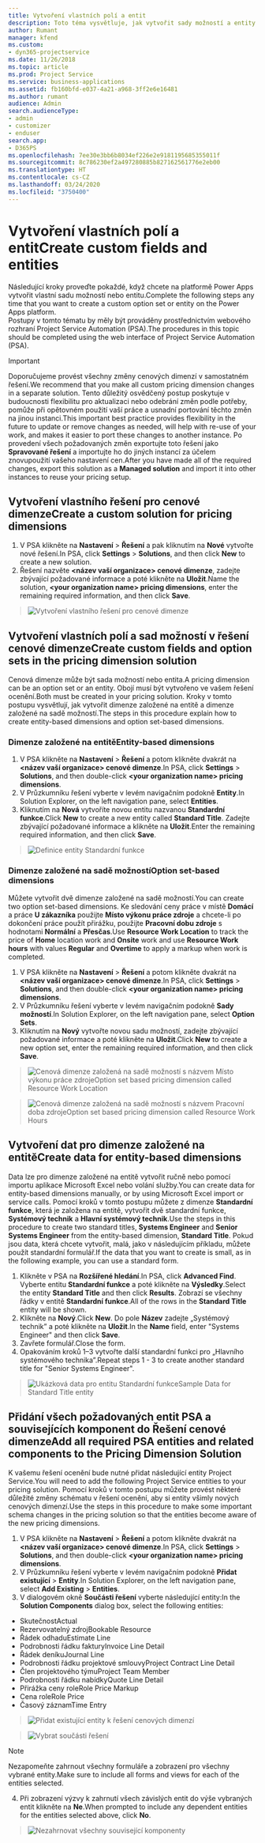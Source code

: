 ```yaml
---
title: Vytvoření vlastních polí a entit
description: Toto téma vysvětluje, jak vytvořit sady možností a entity ve vlastním řešení na platformě Power Apps.
author: Rumant
manager: kfend
ms.custom:
- dyn365-projectservice
ms.date: 11/26/2018
ms.topic: article
ms.prod: Project Service
ms.service: business-applications
ms.assetid: fb160bfd-e037-4a21-a968-3ff2e6e16481
ms.author: rumant
audience: Admin
search.audienceType:
- admin
- customizer
- enduser
search.app:
- D365PS
ms.openlocfilehash: 7ee30e3bb6b8034ef226e2e9181195685355011f
ms.sourcegitcommit: 8c786230ef2a497280885b827162561776e2eb00
ms.translationtype: HT
ms.contentlocale: cs-CZ
ms.lasthandoff: 03/24/2020
ms.locfileid: "3750400"
---
```

# <a name="create-custom-fields-and-entities"></a><span data-ttu-id="73906-103">Vytvoření vlastních polí a entit</span><span class="sxs-lookup"><span data-stu-id="73906-103">Create custom fields and entities</span></span> 

<span data-ttu-id="73906-104">Následující kroky proveďte pokaždé, když chcete na platformě Power Apps vytvořit vlastní sadu možností nebo entitu.</span><span class="sxs-lookup"><span data-stu-id="73906-104">Complete the following steps any time that you want to create a custom option set or entity on the Power Apps platform.</span></span>  
<span data-ttu-id="73906-105">Postupy v tomto tématu by měly být prováděny prostřednictvím webového rozhraní Project Service Automation (PSA).</span><span class="sxs-lookup"><span data-stu-id="73906-105">The procedures in this topic should be completed using the web interface of Project Service Automation (PSA).</span></span>

> [!IMPORTANT]
> <span data-ttu-id="73906-106">Doporučujeme provést všechny změny cenových dimenzí v samostatném řešení.</span><span class="sxs-lookup"><span data-stu-id="73906-106">We recommend that you make all custom pricing dimension changes in a separate solution.</span></span> <span data-ttu-id="73906-107">Tento důležitý osvědčený postup poskytuje v budoucnosti flexibilitu pro aktualizaci nebo odebrání změn podle potřeby, pomůže při opětovném použití vaší práce a usnadní portování těchto změn na jinou instanci.</span><span class="sxs-lookup"><span data-stu-id="73906-107">This important best practice provides flexibility in the future to update or remove changes as needed, will help with re-use of your work, and makes it easier to port these changes to another instance.</span></span> <span data-ttu-id="73906-108">Po provedení všech požadovaných změn exportujte toto řešení jako **Spravované řešení** a importujte ho do jiných instancí za účelem znovupoužití vašeho nastavení cen.</span><span class="sxs-lookup"><span data-stu-id="73906-108">After you have made all of the required changes, export this solution as a **Managed solution** and import it into other instances to reuse your pricing setup.</span></span>


## <a name="create-a-custom-solution-for-pricing-dimensions"></a><span data-ttu-id="73906-109">Vytvoření vlastního řešení pro cenové dimenze</span><span class="sxs-lookup"><span data-stu-id="73906-109">Create a custom solution for pricing dimensions</span></span>
1. <span data-ttu-id="73906-110">V PSA klikněte na **Nastavení** > **Řešení** a pak kliknutím na **Nové** vytvořte nové řešení.</span><span class="sxs-lookup"><span data-stu-id="73906-110">In PSA, click **Settings** > **Solutions**, and then click **New** to create a new solution.</span></span> 
2. <span data-ttu-id="73906-111">Řešení nazvěte **\<název vaší organizace> cenové dimenze**, zadejte zbývající požadované informace a poté klikněte na **Uložit**.</span><span class="sxs-lookup"><span data-stu-id="73906-111">Name the solution, **\<your organization name> pricing dimensions**, enter the remaining required information, and then click **Save**.</span></span>

> ![Vytvoření vlastního řešení pro cenové dimenze](media/Creation-of-custom-pricing-dimension-solution.PNG)
  
## <a name="create-custom-fields-and-option-sets-in-the-pricing-dimension-solution"></a><span data-ttu-id="73906-113">Vytvoření vlastních polí a sad možností v řešení cenové dimenze</span><span class="sxs-lookup"><span data-stu-id="73906-113">Create custom fields and option sets in the pricing dimension solution</span></span>

<span data-ttu-id="73906-114">Cenová dimenze může být sada možností nebo entita.</span><span class="sxs-lookup"><span data-stu-id="73906-114">A pricing dimension can be an option set or an entity.</span></span> <span data-ttu-id="73906-115">Obojí musí být vytvořeno ve vašem řešení ocenění.</span><span class="sxs-lookup"><span data-stu-id="73906-115">Both must be created in your pricing solution.</span></span> <span data-ttu-id="73906-116">Kroky v tomto postupu vysvětlují, jak vytvořit dimenze založené na entitě a dimenze založené na sadě možností.</span><span class="sxs-lookup"><span data-stu-id="73906-116">The steps in this procedure explain how to create entity-based dimensions and option set-based dimensions.</span></span>

### <a name="entity-based-dimensions"></a><span data-ttu-id="73906-117">Dimenze založené na entitě</span><span class="sxs-lookup"><span data-stu-id="73906-117">Entity-based dimensions</span></span>

1. <span data-ttu-id="73906-118">V PSA klikněte na **Nastavení** > **Řešení** a potom klikněte dvakrát na **\<název vaší organizace> cenové dimenze**.</span><span class="sxs-lookup"><span data-stu-id="73906-118">In PSA, click **Settings** > **Solutions**, and then double-click **\<your organization name> pricing dimensions**.</span></span>
2. <span data-ttu-id="73906-119">V Průzkumníku řešení vyberte v levém navigačním podokně **Entity**.</span><span class="sxs-lookup"><span data-stu-id="73906-119">In Solution Explorer, on the left navigation pane, select **Entities**.</span></span>
3. <span data-ttu-id="73906-120">Kliknutím na **Nová** vytvoříte novou entitu nazvanou **Standardní funkce**.</span><span class="sxs-lookup"><span data-stu-id="73906-120">Click **New** to create a new entity called **Standard Title**.</span></span> <span data-ttu-id="73906-121">Zadejte zbývající požadované informace a klikněte na **Uložit**.</span><span class="sxs-lookup"><span data-stu-id="73906-121">Enter the remaining required information, and then click **Save**.</span></span>

> ![Definice entity Standardní funkce](media/Standard-Title-entity-definition.png)


### <a name="option-set-based-dimensions"></a><span data-ttu-id="73906-123">Dimenze založené na sadě možností</span><span class="sxs-lookup"><span data-stu-id="73906-123">Option set-based dimensions</span></span> 
<span data-ttu-id="73906-124">Můžete vytvořit dvě dimenze založené na sadě možností.</span><span class="sxs-lookup"><span data-stu-id="73906-124">You can create two option set-based dimensions.</span></span> <span data-ttu-id="73906-125">Ke sledování ceny práce v místě **Domácí** a práce **U zákazníka** použijte **Místo výkonu práce zdroje** a chcete-li po dokončení práce použít přirážku, použijte **Pracovní dobu zdroje** s hodnotami **Normální** a **Přesčas**.</span><span class="sxs-lookup"><span data-stu-id="73906-125">Use **Resource Work Location** to track the price of **Home** location work and **Onsite** work and use **Resource Work hours** with values **Regular** and **Overtime** to apply a markup when work is completed.</span></span>


1. <span data-ttu-id="73906-126">V PSA klikněte na **Nastavení** > **Řešení** a potom klikněte dvakrát na **\<název vaší organizace> cenové dimenze**.</span><span class="sxs-lookup"><span data-stu-id="73906-126">In PSA, click **Settings** > **Solutions**, and then double-click  **\<your organization name> pricing dimensions**.</span></span> 
2. <span data-ttu-id="73906-127">V Průzkumníku řešení vyberte v levém navigačním podokně **Sady možností**.</span><span class="sxs-lookup"><span data-stu-id="73906-127">In Solution Explorer, on the left navigation pane, select  **Option Sets**.</span></span> 
3. <span data-ttu-id="73906-128">Kliknutím na **Nový** vytvořte novou sadu možností, zadejte zbývající požadované informace a poté klikněte na **Uložit**.</span><span class="sxs-lookup"><span data-stu-id="73906-128">Click **New** to create a new option set, enter the remaining required information, and then click **Save**.</span></span>

> ![<span data-ttu-id="73906-129">Cenová dimenze založená na sadě možností s názvem Místo výkonu práce zdroje</span><span class="sxs-lookup"><span data-stu-id="73906-129">Option set based pricing dimension called Resource Work Location</span></span> ](media/Option-set-PD-called-Resource-Work-Location.png)

> ![<span data-ttu-id="73906-130">Cenová dimenze založená na sadě možností s názvem Pracovní doba zdroje</span><span class="sxs-lookup"><span data-stu-id="73906-130">Option set based pricing dimension called Resource Work Hours</span></span> ](media/Option-set-PD-called-Resource-Work-Hours.PNG)


## <a name="create-data-for-entity-based-dimensions"></a><span data-ttu-id="73906-131">Vytvoření dat pro dimenze založené na entitě</span><span class="sxs-lookup"><span data-stu-id="73906-131">Create data for entity-based dimensions</span></span>

<span data-ttu-id="73906-132">Data lze pro dimenze založené na entitě vytvořit ručně nebo pomocí importu aplikace Microsoft Excel nebo volání služby.</span><span class="sxs-lookup"><span data-stu-id="73906-132">You can create data for entity-based dimensions manually, or by using Microsoft Excel import or service calls.</span></span> <span data-ttu-id="73906-133">Pomocí kroků v tomto postupu můžete z dimenze **Standardní funkce**, která je založena na entitě, vytvořit dvě standardní funkce, **Systémový technik** a **Hlavní systémový technik**.</span><span class="sxs-lookup"><span data-stu-id="73906-133">Use the steps in this procedure to create two standard titles, **Systems Engineer** and **Senior Systems Engineer** from the entity-based dimension, **Standard Title**.</span></span> <span data-ttu-id="73906-134">Pokud jsou data, která chcete vytvořit, malá, jako v následujícím příkladu, můžete použít standardní formulář.</span><span class="sxs-lookup"><span data-stu-id="73906-134">If the data that you want to create is small, as in the following example, you can use a standard form.</span></span>

1. <span data-ttu-id="73906-135">Klikněte v PSA na **Rozšířené hledání**.</span><span class="sxs-lookup"><span data-stu-id="73906-135">In PSA, click **Advanced Find**.</span></span> <span data-ttu-id="73906-136">Vyberte entitu **Standardní funkce** a poté klikněte na **Výsledky**.</span><span class="sxs-lookup"><span data-stu-id="73906-136">Select the entity **Standard Title** and then click **Results**.</span></span> <span data-ttu-id="73906-137">Zobrazí se všechny řádky v entitě **Standardní funkce**.</span><span class="sxs-lookup"><span data-stu-id="73906-137">All of the rows in the **Standard Title** entity will be shown.</span></span>
2. <span data-ttu-id="73906-138">Klikněte na **Nový**.</span><span class="sxs-lookup"><span data-stu-id="73906-138">Click **New**.</span></span> <span data-ttu-id="73906-139">Do pole **Název** zadejte „Systémový technik” a poté klikněte na **Uložit**.</span><span class="sxs-lookup"><span data-stu-id="73906-139">In the **Name** field, enter "Systems Engineer" and then click **Save**.</span></span>
3. <span data-ttu-id="73906-140">Zavřete formulář.</span><span class="sxs-lookup"><span data-stu-id="73906-140">Close the form.</span></span> 
4. <span data-ttu-id="73906-141">Opakováním kroků 1–3 vytvořte další standardní funkci pro „Hlavního systémového technika”.</span><span class="sxs-lookup"><span data-stu-id="73906-141">Repeat steps 1 - 3 to create another standard title for "Senior Systems Engineer".</span></span>

> ![<span data-ttu-id="73906-142">Ukázková data pro entitu Standardní funkce</span><span class="sxs-lookup"><span data-stu-id="73906-142">Sample Data for Standard Title entity</span></span> ](media/ST-data.png)

## <a name="add-all-required-psa-entities-and-related-components-to-the-pricing-dimension-solution"></a><span data-ttu-id="73906-143">Přidání všech požadovaných entit PSA a souvisejících komponent do Řešení cenové dimenze</span><span class="sxs-lookup"><span data-stu-id="73906-143">Add all required PSA entities and related components to the Pricing Dimension Solution</span></span>
<span data-ttu-id="73906-144">K vašemu řešení ocenění bude nutné přidat následující entity Project Service.</span><span class="sxs-lookup"><span data-stu-id="73906-144">You will need to add the following Project Service entities to your pricing solution.</span></span> <span data-ttu-id="73906-145">Pomocí kroků v tomto postupu můžete provést některé důležité změny schématu v řešení ocenění, aby si entity všimly nových cenových dimenzí.</span><span class="sxs-lookup"><span data-stu-id="73906-145">Use the steps in this procedure to make some important schema changes in the pricing solution so that the entities become aware of the new pricing dimensions.</span></span>

1. <span data-ttu-id="73906-146">V PSA klikněte na **Nastavení** > **Řešení** a potom klikněte dvakrát na **\<název vaší organizace> cenové dimenze**.</span><span class="sxs-lookup"><span data-stu-id="73906-146">In PSA, click **Settings** > **Solutions**, and then double-click **\<your organization name> pricing dimensions**.</span></span> 
2. <span data-ttu-id="73906-147">V Průzkumníku řešení vyberte v levém navigačním podokně **Přidat existující** > **Entity**.</span><span class="sxs-lookup"><span data-stu-id="73906-147">In Solution Explorer, on the left navigation pane, select **Add Existing** > **Entities**.</span></span>
3. <span data-ttu-id="73906-148">V dialogovém okně **Součásti řešení** vyberte následující entity:</span><span class="sxs-lookup"><span data-stu-id="73906-148">In the **Solution Components** dialog box, select the following entities:</span></span>

- <span data-ttu-id="73906-149">Skutečnost</span><span class="sxs-lookup"><span data-stu-id="73906-149">Actual</span></span>
- <span data-ttu-id="73906-150">Rezervovatelný zdroj</span><span class="sxs-lookup"><span data-stu-id="73906-150">Bookable Resource</span></span>
- <span data-ttu-id="73906-151">Řádek odhadu</span><span class="sxs-lookup"><span data-stu-id="73906-151">Estimate Line</span></span>
- <span data-ttu-id="73906-152">Podrobnosti řádku faktury</span><span class="sxs-lookup"><span data-stu-id="73906-152">Invoice Line Detail</span></span>
- <span data-ttu-id="73906-153">Řádek deníku</span><span class="sxs-lookup"><span data-stu-id="73906-153">Journal Line</span></span>
- <span data-ttu-id="73906-154">Podrobnosti řádku projektové smlouvy</span><span class="sxs-lookup"><span data-stu-id="73906-154">Project Contract Line Detail</span></span>
- <span data-ttu-id="73906-155">Člen projektového týmu</span><span class="sxs-lookup"><span data-stu-id="73906-155">Project Team Member</span></span>
- <span data-ttu-id="73906-156">Podrobnosti řádku nabídky</span><span class="sxs-lookup"><span data-stu-id="73906-156">Quote Line Detail</span></span>
- <span data-ttu-id="73906-157">Přirážka ceny role</span><span class="sxs-lookup"><span data-stu-id="73906-157">Role Price Markup</span></span>
- <span data-ttu-id="73906-158">Cena role</span><span class="sxs-lookup"><span data-stu-id="73906-158">Role Price</span></span> 
- <span data-ttu-id="73906-159">Časový záznam</span><span class="sxs-lookup"><span data-stu-id="73906-159">Time Entry</span></span> 

> ![Přidat existující entity k řešení cenových dimenzí](media/Existing-entities-to-PD-solution.png)

> ![Vybrat součásti řešení](media/Dimension-Components.png)

> [!NOTE]
> <span data-ttu-id="73906-162">Nezapomeňte zahrnout všechny formuláře a zobrazení pro všechny vybrané entity.</span><span class="sxs-lookup"><span data-stu-id="73906-162">Make sure to include all forms and views for each of the entities selected.</span></span>

4. <span data-ttu-id="73906-163">Při zobrazení výzvy k zahrnutí všech závislých entit do výše vybraných entit klikněte na **Ne**.</span><span class="sxs-lookup"><span data-stu-id="73906-163">When prompted to include any dependent entities for the entities selected above, click **No**.</span></span>

> ![Nezahrnovat všechny související komponenty](media/Do-not-include-required.png)


